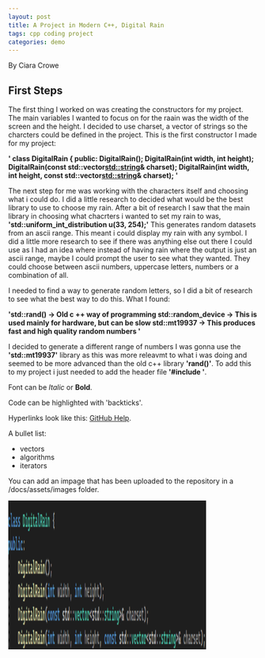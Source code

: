```yaml
---
layout: post
title: A Project in Modern C++, Digital Rain
tags: cpp coding project
categories: demo
---
```


By Ciara Crowe

## First Steps
The first thing I worked on was creating the constructors for my project. The main variables I wanted to focus on for the raain was the width of the screen and the height. I decided to use charset, a vector of strings so the charcters could be defined in the project. This is the first constructor I made for my project:


**' class DigitalRain
{
  public:
	  DigitalRain();
	  DigitalRain(int width, int height);
	  DigitalRain(const std::vector<std::string>& charset);
	  DigitalRain(int width, int height, const std::vector<std::string>& charset);
   '**


The next step for me was working with the characters itself and choosing what i could do. I did a little research to decided what would be the best library to use to choose my rain. 
After a bit of research I saw that the main library in choosing what chacrters i wanted to set my rain to was, 
**'std::uniform_int_distribution <int> u(33, 254);'**
This generates random datasets from an ascii range. This meant i could display my rain with any symbol. 
I did a little more research to see if there was anything else out there I could use as I had an idea where instead of having rain where the output is just an ascii range, maybe I could prompt the user to see what they wanted. 
They could choose between ascii numbers, uppercase letters, numbers or a combination of all. 



I needed to find a way to generate random letters, so I did a bit of research to see what the best way to do this. What I found:


**'std::rand() -> Old c ++ way of programming
std::random_device -> This is used mainly for hardware, but can be slow
std::mt19937 -> This produces fast and high quality random numbers
'**

I decided to generate a different range of numbers I was gonna use the **'std::mt19937'** library as this was more releavmt to what i was doing and seemed to be more advanced than the old c++ library **'rand()'**. To add this to my project i just needed to add the header file **'#include <random>'**. 


















Font can be *Italic* or **Bold**.

Code can be highlighted with 'backticks'.

Hyperlinks look like this: [GitHub Help](https://help.github.com/).

A bullet list:

- vectors
- algorithms
- iterators

You can add an impage that has been uploaded to the repository in a /docs/assets/images folder.

<img src="https://raw.githubusercontent.com/CiaraC03/DigitalRain/main/docs/assets/images/image.png" width="400" height="300">
